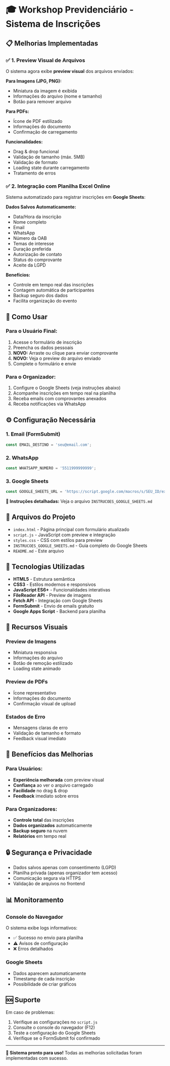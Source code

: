 # 🎓 Workshop Previdenciário - Sistema de Inscrições

## 📋 Melhorias Implementadas

### ✅ 1. Preview Visual de Arquivos
O sistema agora exibe **preview visual** dos arquivos enviados:

**Para Imagens (JPG, PNG):**
- Miniatura da imagem é exibida
- Informações do arquivo (nome e tamanho)
- Botão para remover arquivo

**Para PDFs:**
- Ícone de PDF estilizado
- Informações do documento
- Confirmação de carregamento

**Funcionalidades:**
- Drag & drop funcional
- Validação de tamanho (máx. 5MB)
- Validação de formato
- Loading state durante carregamento
- Tratamento de erros

### ✅ 2. Integração com Planilha Excel Online
Sistema automatizado para registrar inscrições em **Google Sheets**:

**Dados Salvos Automaticamente:**
- Data/Hora da inscrição
- Nome completo
- Email
- WhatsApp
- Número da OAB
- Temas de interesse
- Duração preferida
- Autorização de contato
- Status do comprovante
- Aceite da LGPD

**Benefícios:**
- Controle em tempo real das inscrições
- Contagem automática de participantes
- Backup seguro dos dados
- Facilita organização do evento

## 🚀 Como Usar

### Para o Usuário Final:
1. Acesse o formulário de inscrição
2. Preencha os dados pessoais
3. **NOVO:** Arraste ou clique para enviar comprovante
4. **NOVO:** Veja o preview do arquivo enviado
5. Complete o formulário e envie

### Para o Organizador:
1. Configure o Google Sheets (veja instruções abaixo)
2. Acompanhe inscrições em tempo real na planilha
3. Receba emails com comprovantes anexados
4. Receba notificações via WhatsApp

## ⚙️ Configuração Necessária

### 1. Email (FormSubmit)
```javascript
const EMAIL_DESTINO = 'seu@email.com';
```

### 2. WhatsApp
```javascript
const WHATSAPP_NUMERO = '5511999999999';
```

### 3. Google Sheets
```javascript
const GOOGLE_SHEETS_URL = 'https://script.google.com/macros/s/SEU_ID/exec';
```

**📖 Instruções detalhadas:** Veja o arquivo `INSTRUCOES_GOOGLE_SHEETS.md`

## 📁 Arquivos do Projeto

- `index.html` - Página principal com formulário atualizado
- `script.js` - JavaScript com preview e integração
- `styles.css` - CSS com estilos para preview
- `INSTRUCOES_GOOGLE_SHEETS.md` - Guia completo do Google Sheets
- `README.md` - Este arquivo

## 🔧 Tecnologias Utilizadas

- **HTML5** - Estrutura semântica
- **CSS3** - Estilos modernos e responsivos
- **JavaScript ES6+** - Funcionalidades interativas
- **FileReader API** - Preview de imagens
- **Fetch API** - Integração com Google Sheets
- **FormSubmit** - Envio de emails gratuito
- **Google Apps Script** - Backend para planilha

## 📱 Recursos Visuais

### Preview de Imagens
- Miniatura responsiva
- Informações do arquivo
- Botão de remoção estilizado
- Loading state animado

### Preview de PDFs
- Ícone representativo
- Informações do documento
- Confirmação visual de upload

### Estados de Erro
- Mensagens claras de erro
- Validação de tamanho e formato
- Feedback visual imediato

## 🎯 Benefícios das Melhorias

### Para Usuários:
- **Experiência melhorada** com preview visual
- **Confiança** ao ver o arquivo carregado
- **Facilidade** no drag & drop
- **Feedback** imediato sobre erros

### Para Organizadores:
- **Controle total** das inscrições
- **Dados organizados** automaticamente
- **Backup seguro** na nuvem
- **Relatórios** em tempo real

## 🔒 Segurança e Privacidade

- Dados salvos apenas com consentimento (LGPD)
- Planilha privada (apenas organizador tem acesso)
- Comunicação segura via HTTPS
- Validação de arquivos no frontend

## 📊 Monitoramento

### Console do Navegador
O sistema exibe logs informativos:
- ✅ Sucesso no envio para planilha
- ⚠️ Avisos de configuração
- ❌ Erros detalhados

### Google Sheets
- Dados aparecem automaticamente
- Timestamp de cada inscrição
- Possibilidade de criar gráficos

## 🆘 Suporte

Em caso de problemas:
1. Verifique as configurações no `script.js`
2. Consulte o console do navegador (F12)
3. Teste a configuração do Google Sheets
4. Verifique se o FormSubmit foi confirmado

---

**🎉 Sistema pronto para uso!** Todas as melhorias solicitadas foram implementadas com sucesso.
